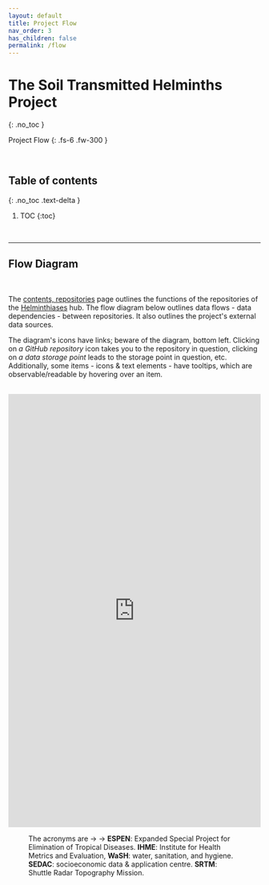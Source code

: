 ```yaml
---
layout: default
title: Project Flow
nav_order: 3
has_children: false
permalink: /flow
---
```


# The Soil Transmitted Helminths Project
{: .no_toc }

Project Flow
{: .fs-6 .fw-300 }

<br>

## Table of contents
{: .no_toc .text-delta }

1. TOC 
{:toc}

<br>

---

## Flow Diagram

<br>

The <a href="https://helminthiases.github.io/hub">contents, repositories</a> page outlines the functions of the repositories of
the <a href="https://github.com/helminthiases" target="_blank">Helminthiases</a> hub.  The flow diagram below outlines data 
flows - data dependencies - between repositories.  It also outlines the project's external data sources.

The diagram's icons have links; beware of the diagram, bottom left.  Clicking on <i>a GitHub repository</i> icon takes you to 
the repository in question, clicking on <i>a data storage point</i> leads to the storage point in question, etc.   Additionally, 
some items - icons & text elements - have tooltips, which are observable/readable by hovering over an item.

<br>

<iframe frameborder="0" style="width:100%;height:864px;" src="https://viewer.diagrams.net/?tags=%7B%7D&highlight=FFFFFF&layers=1&nav=1&title=flow.drawio#R7V1bc9o4G%2F41zLd7AeMTp0tCSNNvNm22yU7bvekII0CNsbyynJD%2B%2BpVkyfggGwOG0C3ZnSaWZVmWnvd5D3ott%2Bzxav2OgGB5h2fQa1nGbN2yr1uWZRr2gP3iJa9xSa9rxgULgmay0qbgAf2A6kpZGqEZDDMVKcYeRUG20MW%2BD12aKQOE4JdstTn2sncNwAIWCh5c4BVLP6MZXcalA6u%2FKb%2BFaLFUdzZ7w%2FjMFLhPC4IjX97Pxz6Mz6yAakY2Hi7BDL%2FEReKx7UnLHhOMafzXaj2GHh9WNWLx2NyUnE26TKBP61ywbhP02f77Bv%2F57f3N3%2FT7y18zq233VO%2FoqxoMOGNjIw8xoUu8wD7wJpvSK%2FHAkLdrsqNNnT8wDmThd0jpq5xoEFHMipZ05cmzrMvk9Qs7MDpddfg1fe6aQ8tIjl7lUUgBoSM%2B4axg8mkF%2FNlHH6oTN8jzkstmqtrUw%2B7T4xL5cbGsZIqLCH6CY%2BxhIp7c7rEfg1%2BOA%2BAiyu%2Fa4%2F0rDrUaNRwRV2Fo9W0wsskH0%2F5z%2Fm19ZTrjL2Hb6Ss4A7KAtLKmFdfkw5%2B6iZzMdxCvIBsKVoFAD1D0nIUukBKwSOptoMD%2BkGjYCRm9uOVn4EXyXkWobIZZIN%2B%2BmoFwmSAjNeNZyBRG3hA%2FO4z81lF62chxV7LMMiXCqqz2YMo73GPEemIZivoUg0ni6zpGtokYIfKqtHTmGuoPtjQUA6jQkJjb5LF10%2F1XCMnH6XdOm5bhgSn04gYBO3yH6G00FcMQ4BBRLIFjeMh%2FekxB9tvUA%2F5TfE7BJnDaxBjB%2F9OJ%2ByH4vGyH%2BMdXRShZoKUQ8wwJRYx4%2F%2BAduef3RJhJ5vUKzWaCW1KYUXVHHlpk6gBZQOL5zMFJInHOBF2HMMbDAe%2FMar3gyqwDfkQEdhaIfksNgqgW07Uh0EuB7Cg%2F9HKd9%2BBcdINj1198kigzN0XsiKN5jn16A1bI45P8DswBBbJUMqVpJpjnDw%2FXrTKuL0G9vIDhhxFrGk99pZFTcmF1i3KhynbgE3aYwpieYkqwYhUoBvj85kHgsYkXo2v1PD62U8L%2BWvC%2FAoLZxK1WfFitHlgxjXPlT0P%2Bi8kGJHPgwgJRhU%2BQuks5fSmIJXTFy1%2BWiEI%2BY%2FyiFwaOKhTlGWwufnj%2FuIiK0etesf%2BNjmGwMR0bnZ7Nf7W6rPZYnDBFsZUrHWpLRRP5msOShvvianZe04iZK7MGubrs%2F6KQPEVTSHzIhqeDXI55Ng3vxR%2FXIEDlIrFV3POiXCrz9WQnJ6hZ8WtCsMxhVqyGRbGy%2Bx2NYNm9wxV1iRTZRSnitjgfIS4EmHDrlz1lojt%2BBkKW%2FWaKB0%2FzdFwPC%2FxYd7%2BdyLxB6Fi9HCcPHEeVbGNlq7M7L9eFj1MKn%2F%2BF7A9utxHvNabbHBdL%2B7fAtnJG2e2ZB5cD0VbKBWEQ%2B3hztOYVrwJIEHtYSDZN3m%2BKstDIEL0WhnGhcvPMg%2BFUBut6MGuOIJsHrG3kAathO1MDV%2FN4YO0WwKq1YY0rDmEYMAclLMKWmxUGXXJSxBENIm4Z43m%2BiVHevCi6PylPWaIr5%2Bek0biHn5yFdsPAbdaZht5U1FD4rPSv88LgQj%2BW5TJxmGJK8SolDoUrlDxQPrRKGP4QQiYeQus21hKHQ13EvtmxsnI0dHKt1PUSLWd7W3s7inVFUBcXiCWMIy0jIb1%2FIqxOtEOBSSZVxiBYixlRp5VcXqmGWM%2FituLyguAxUqM5SdlmcciirfhJ%2BFSopoesaspKd0rQBqXS2BAR52fdsotMrAlzWEY5XA9k4v7RYDC6wEAHA7NvnwoDZTGjkQDG5OF%2B8qHFo%2FGRTwmCYSsdsZdaGWJhzSOXI8mfY7KS%2FrzBHHgXhqGwVTgMJmtKgEuFgWkw4qYIeBv%2FZQ4BZf4At0SZHZi6%2B8PjLSf0dWwdcpebXc3mqtOqE6UapIa6GKU6H2BVq%2FdsxNRUMSadtueP9DGp2udVZ4iwGY4VLNNAHENXS0zQD9YEUMq%2FAeD2DTtnSDIlovF8TEfnOJvG7iFuTUiqDNKPzCT7CfE7vOD3DfHbs43Tore4%2FKddQ3KKAVXl4Oy2WFjS%2FFCj8%2FO%2Bf43Qz5j93Nxs92%2BycALTEHsRhSPiKvzw0s1RN4cuqwin4YT%2Fp8N5SlZyiMw58hr0VM9FHnqlOLPtbHDR7g4KKBtqFHx%2BqWgfI0%2F%2FDGbR1l%2BgbWAqY9pW7ZWlqqXUUs67AC8%2FabWB5wyywGPIOxbw9ue2vnEhnyNiwHZyC9CD3huTj0qIuEz4USa8O8wKvamxaU474Y4upHA%2BE977ySc8b16YpqVxwhqa8jIjgLlSsc0ebsyB%2BMySUp7tN%2BItWjcvLy88J2MZTTsuXrGCJfRWyKdLBELuTN3oGtrPrjCdSrui0QVStbj4xgkryTptkxkrx9FKThazVpGkjpfGUgbixMk%2FCMGFVvaEb3Uo4ALfN4VvPu5Vc73%2FOFlYJXZWcU211R3%2FxkrYr2nkeQyT3fHv%2BdXQ6zi%2BhXyxXK9N1RLNdMfxX%2FG%2Fv%2FNmVUvxvwKvJHJpREQMrfEgf26p%2FQwjWQsPhKG81xHROBxkybTr1FL%2FdnPqvw6wJv9EiGERikUkD5flAerBlUsInLFW0DzJJSyEeR9FEkC%2BWpwMAHX94FHaZ8SBL8PDItbrQ%2FqCyVOYi92WyFuvkrAveD8a3lWYI413pxG872A86EXAuObZTMw%2BECsFcW7KDC4IhBKONbmVjSt2kcTxmGOxw1cU%2BF8uJnEqgzxVs8UpwzaEm4wZPxKIddmzh0pUQO3WAoCIuuoZEASmHlRik5HMbeOxy5PWfYbK3pXZeRmzTll8CLMz8QrQDTPz2KP4HSHRls3v3c70sK79V%2FKeRveXp5PjUUivm%2FM%2F%2BpplS5Xam3GZj%2BqAlHCIWlq8Q%2FHyZF2hlKbcyAfea4i2eObb8H6YNzOwfnk0n0Y5dnOetaVDtmG%2FiXastA7XARtFIHM0JXL3sw4PxTuUXdmJxEtgb19g%2Fyawtw0d7Jtxghog9HRqSUyvNSk9lXYyJzz8ZKxAcNaJWiXOUv%2BXF4zTOUiOVhjM8xCGLHe%2F9ynzBoAEY3oxYP8gVAbROp8ke9MqCUhaT8mB6hpSPWOjppSLkImIPMPXvKgkmbBokwab7uAW8Tl2nuNFfFLiYxeXzM9GfIys4QQyto8mJsYcZXGavyHjZdxwhvDIo4nfzCyjMAZtqnkpEeouOayWOLIX0%2F%2BIWFXpHCqD0TpjqjfuCfQQI0YgHgH5zzCkaKHsEhl%2FhT4kbGpDNjt1SZ8DGXDbZCVeLWS%2F%2BVY2rHSho%2FuRsIHSPQkpDDjRY97GFPl4FSsANighX7EKqQwIe3ghDnK3YGNpfIJzYR5RnEhUImtxwzNIAfJqCs3FcTih0HQ1QtPQisnhQnNVC481JaVSMBqGcHX%2BxQXCjUJ4cBYQzgTvD8qi0La0XxDGqjZALpkUb5hJ0VO2SZKt2K%2B7d8JRI%2FEJTx4IY007e4L4hPsvXUC8IxmrDFeVYz20zwLEGSP3IBhrW9oTyMYFyOcKZGeYzWuzHF0q8ZtntlnFzLb0jjX1X4dLtsk8NDU92SWs0dR0SzP5%2B2SmV726vh1GyWjXhpE5MHMvVlpDjXmqe6m9wZR0GZ%2Bt4j0YBtDnW1IFHu%2BCXO7GbqjOtUGA2rLg65er4OP3O%2Bfu2n398HjXrrcsnnGwJusAiPm3jIcAurFTd0%2Bw7HzsY8WO1yTm23Ti2ge48FhFcfkjwYH0Aa9RCGOa3k6%2BZrUpfNlO78Tb6TW%2BQc5e2%2BkdjwmsfJ6NqdsarbGd9Q5QKTV2xb0ogp0VQT%2BrBuyuzrszzZ5u%2Fo%2F3QprV0Pvul8mummxHjepRprr8bfTMZkVuMmib3Yhs1xX7lRU2KHrBxJu5TPF2MFm0yjYrykdaP%2FOrhMaGzyU57XcgEIHdK9sIhVKpdMayvVDppkmxZcqU08P8MPvn3ND5HPcPPYrm7OW3FXVsZrIccV%2FRXVYqJMLZYPgZ2CiJ4rHwtpx9vtwmB68ocoeIK4lXRNL5UyXCGr%2BV5%2BtkuInOHz4M9ziIVNq4cQ39kC8i6GgkLH2kKkqRo9SJ3Bl4RmEHzqJNKQ%2FvMNuRVzyQUU74wu2FURpgFL5dlyZf4NdllPe3d5OfnUo%2Bg4fbfFbd3sThejiaddByBTsvIFwymFLsS%2FrgMZHp0631xaI3f97B73frGrHhXN5dSBFlpnAS%2B7iFwGMwtIw7Bi3Ewy4G8IVxxW311GrgFiaqfhXvwkRnx0SGfWrbpqav2CtuT0R4mgT0dw83l9zh8E81Hbof9ea7Ta3UV5tSH3Eq%2B27TMfex3nd76rq4VTO7%2FWNPXRkv2P6xJxVGOvrHnsr06MPkejSu5vQQzoDbcREMkd9h6jFaTRGQnC7tQVbqqZf%2FbxbBS%2FvZiQPjEc9erpmUkaF62S%2FjtwfsIgxdzHOaeBrd5k2fJLF6tPlMDFcAYxHb4MlLIhGJ1%2F4wehi1NJnXE0CE9vg4ZcPzHKdzP7yGFK42d4r1yfvMGxGqTmlSNjckOPTrvdzQrd664%2FIZhe0aqfHA%2BK6ssEPcy8ht76h2tGv%2BawoHqDH7omTOW8moj2bVUDLDt1Yynx7vdBy%2FjCj1uDH%2FCcxEOvYjDuK30HhvxNvLgm5%2F4w38Xq2lIA6DEHcW4dzt%2BCAEnQV%2B5t2LGxH7LMW3axN%2BszZNbtVeqRsdFs7Y8t7ChcX%2F0yzuaPZKfXsWL37T6c1p%2FSzpGa4RTX2Hlh0ln6Flf28UDT%2FY%2BSO0hb3I81hNUH3Il2gPVCcqJXG7OnHqqhMpKUbHSJSVWtaXbs%2B%2Bn9R51V6A5%2FMQHvqxm5Jx7Bbk5mLsbJUmMyVLG8mqIU2JVsp9gIpdkFJyO%2BWi1JcElUfSoCQ0%2FqnmkmfsVbL7z%2FdpsvOxtm2n6anOUVrJ9tt2v58PXzb3Ya%2BSQelfULQ3jZ2Ioup%2B%2FbxxNJ4ai8PTY%2FE%2FpYqbx55ZO%2B6gTMpzUY%2F9Hb2hI6NrA6ivGTy9Abre8BOgR%2FBkaq%2B%2BqMDruQB0YFTi8bRB1yw8zd3hqZvt8wZuzsk%2BCZ3ugNbGlf6BaD2ndeiDyfSC1majRCdDKzskGNO04cnD%2Bnf8RWpW%2BC8%3D"></iframe>

<figure>
<figcaption>The acronyms are &rarr; &rarr; <b>ESPEN</b>: Expanded Special Project for Elimination of Tropical 
Diseases. <b>IHME</b>: Institute for Health Metrics and Evaluation, <b>WaSH</b>: water, sanitation, and hygiene. <b>SEDAC</b>: socioeconomic 
data & application centre.  <b>SRTM</b>: Shuttle Radar Topography Mission.</figcaption>
</figure>

<br>
<br>
<br>
<br>

<br>
<br>
<br>
<br>
